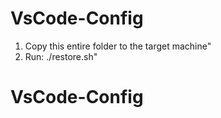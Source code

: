 # VsCode-Config

1. Copy this entire folder to the target machine"
2. Run: ./restore.sh"
# VsCode-Config
